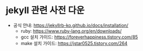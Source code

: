 # jekyll 관련 사전 다운
- 공식 안내: https://jekyllrb-ko.github.io/docs/installation/
  - ruby: https://www.ruby-lang.org/en/downloads/
  - gcc 설치 가이드: https://foreverhappiness.tistory.com/85
  - make 설치 가이드: https://jstar0525.tistory.com/264